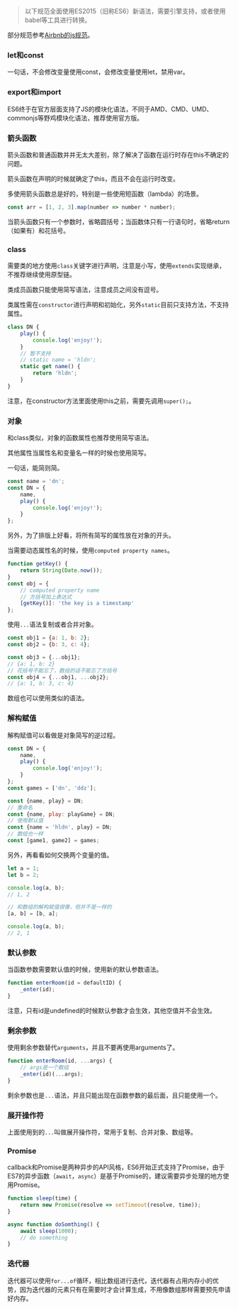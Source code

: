 >以下规范全面使用ES2015（旧称ES6）新语法，需要引擎支持，或者使用babel等工具进行转换。

部分规范参考[Airbnb的js规范](https://github.com/airbnb/javascript)。

### let和const

一句话，不会修改变量使用const，会修改变量使用let，禁用var。

### export和import

ES6终于在官方层面支持了JS的模块化语法，不同于AMD、CMD、UMD、commonjs等野鸡模块化语法，推荐使用官方版。

### 箭头函数

箭头函数和普通函数并并无太大差别，除了解决了函数在运行时存在this不确定的问题。

箭头函数在声明的时候就确定了this，而且不会在运行时改变。

多使用箭头函数总是好的，特别是一些使用短函数（lambda）的场景。

```javascript
const arr = [1, 2, 3].map(number => number * number);
```

当箭头函数只有一个参数时，省略圆括号；当函数体只有一行语句时，省略return（如果有）和花括号。

### class

需要类的地方使用`class`关键字进行声明，注意是小写，使用`extends`实现继承，不推荐继续使用原型链。

类成员函数只能使用简写语法，注意成员之间没有逗号。

类属性需在`constructor`进行声明和初始化，另外`static`目前只支持方法，不支持属性。

```javascript
class DN {
    play() {
        console.log('enjoy!');
    }
    // 暂不支持
    // static name = 'hldn';
    static get name() {
        return 'hldn';
    }
}
```

注意，在constructor方法里面使用this之前，需要先调用`super();`。

### 对象

和class类似，对象的函数属性也推荐使用简写语法。

其他属性当属性名和变量名一样的时候也使用简写。

一句话，能简则简。

```javascript
const name = 'dn';
const DN = {
    name,
    play() {
        console.log('enjoy!');
    }
};
```

另外，为了排版上好看，将所有简写的属性放在对象的开头。

当需要动态属性名的时候，使用`computed property names`。

```javascript
function getKey() {
    return String(Date.now());
}
const obj = {
    // computed property name
    // 方括号加上表达式
    [getKey()]: 'the key is a timestamp'
};
```

使用`...`语法复制或者合并对象。

```javascript
const obj1 = {a: 1, b: 2};
const obj2 = {b: 3, c: 4};

const obj3 = {...obj1};
// {a: 1, b: 2}
// 花括号不能忘了，数组的话不能忘了方括号
const obj4 = {...obj1, ...obj2};
// {a: 1, b: 3, c: 4}
```

数组也可以使用类似的语法。

### 解构赋值

解构赋值可以看做是对象简写的逆过程。

```javascript
const DN = {
    name,
    play() {
        console.log('enjoy!');
    }
};
const games = ['dn', 'ddz'];

const {name, play} = DN;
// 重命名
const {name, play: playGame} = DN;
// 使用默认值
const {name = 'hldn', play} = DN;
// 数组也一样
const [game1, game2] = games;
```

另外，再看看如何交换两个变量的值。

```javascript
let a = 1;
let b = 2;

console.log(a, b);
// 1, 2

// 和数组的解构赋值很像，但并不是一样的
[a, b] = [b, a];

console.log(a, b);
// 2, 1
```

### 默认参数

当函数参数需要默认值的时候，使用新的默认参数语法。

```javascript
function enterRoom(id = defaultID) {
    _enter(id);
}
```

注意，只有id是undefined的时候默认参数才会生效，其他空值并不会生效。

### 剩余参数

使用剩余参数替代`arguments`，并且不要再使用arguments了。

```javascript
function enterRoom(id, ...args) {
    // args是一个数组
    _enter(id)(...args);
}
```

剩余参数也是`...`语法，并且只能出现在函数参数的最后面，且只能使用一个。

### 展开操作符

上面使用到的`...`叫做展开操作符，常用于复制、合并对象、数组等。

### Promise

callback和Promise是两种异步的API风格，ES6开始正式支持了Promise，由于ES7的异步函数（`await`，`async`）是基于Promise的，建议需要异步处理的地方使用Promise。

```javascript
function sleep(time) {
    return new Promise(resolve => setTimeout(resolve, time));
}

async function doSomthing() {
    await sleep(1000);
    // do something
}
```

### 迭代器

迭代器可以使用`for...of`循环，相比数组进行迭代，迭代器有占用内存小的优势，因为迭代器的元素只有在需要时才会计算生成，不用像数组那样需要预先申请好内存。
